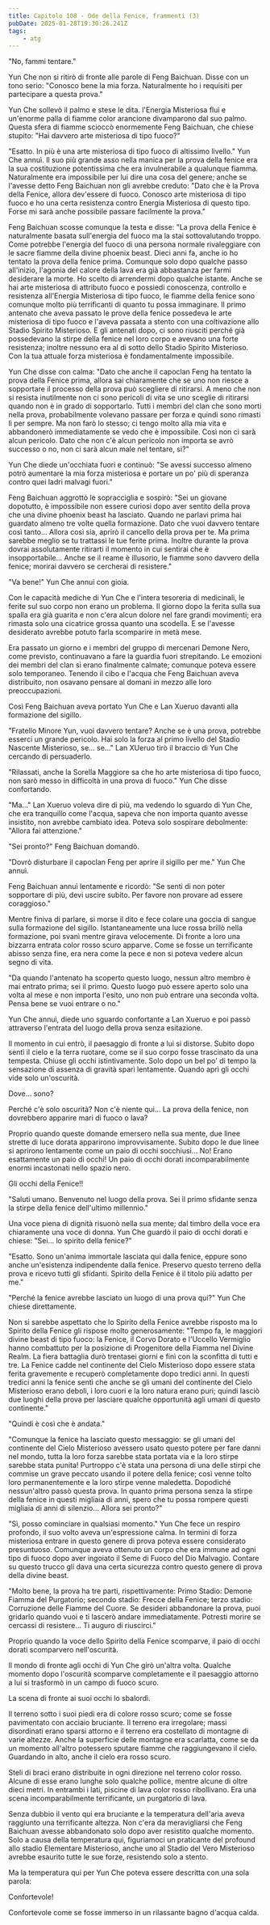 ```yaml
---
title: Capitolo 108 - Ode della Fenice, frammenti (3)
pubDate: 2025-01-28T19:30:26.241Z
tags:
    - atg
---
```



"No, fammi tentare."


Yun Che non si ritirò di fronte alle parole di Feng Baichuan. Disse con un tono serio: "Conosco bene la mia forza. Naturalmente ho i requisiti per partecipare a questa prova."


Yun Che sollevò il palmo e stese le dita. l'Energia Misteriosa fluì e un'enorme palla di fiamme color arancione divamparono dal suo palmo. Questa sfera di fiamme scioccò enormemente Feng Baichuan, che chiese stupito: "Hai davvero arte misteriosa di tipo fuoco?"


"Esatto. In più è una arte misteriosa di tipo fuoco di altissimo livello." Yun Che annuì.
Il suo più grande asso nella manica per la prova della fenice era la sua costituzione potentissima che era invulnerabile a qualunque fiamma. Naturalmente era impossibile per lui dire una cosa del genere; anche se l'avesse detto Feng Baichuan non gli avrebbe creduto: "Dato che è la Prova della Fenice, allora dev'essere di fuoco. Conosco arte misteriosa di tipo fuoco e ho una certa resistenza contro Energia Misteriosa di questo tipo.
Forse mi sarà anche possibile passare facilmente la prova."


Feng Baichuan scosse comunque la testa e disse: "La prova della Fenice è naturalmente basata sull'energia del fuoco ma la stai sottovalutando troppo. Come potrebbe l'energia del fuoco di una persona normale rivaleggiare con le sacre fiamme della divine phoenix beast. Dieci anni fa, anche io ho tentato la prova della fenice prima. Comunque solo dopo qualche passo all'inizio, l'agonia del calore della lava era già abbastanza per farmi desiderare la morte. Ho scelto di arrendermi dopo qualche istante. Anche se hai arte misteriosa di attributo fuoco e possiedi conoscenza, controllo e resistenza all'Energia Misteriosa di tipo fuoco, le fiamme della fenice sono comunque molto più terrificanti di quanto tu possa immaginare. Il primo antenato che aveva passato le prove della fenice possedeva le arte misteriosa di tipo fuoco e l'aveva passata a stento con una coltivazione allo Stadio Spirito Misterioso. E gli antenati dopo, ci sono riusciti perché già possedevano la stirpe della fenice nel loro corpo e avevano una forte resistenza; inoltre nessuno era al di sotto dello Stadio Spirito Misterioso. Con la tua attuale forza misteriosa è fondamentalmente impossibile.


Yun Che disse con calma: "Dato che anche il capoclan Feng ha tentato la prova della Fenice prima, allora sai chiaramente che se uno non riesce a sopportare il processo della prova può scegliere di ritirarsi. A meno che non si resista inutilmente non ci sono pericoli di vita se uno sceglie di ritirarsi quando non è in grado di sopportarlo. Tutti i membri del clan che sono morti nella prova, probabilmente volevano passare per forza e quindi sono rimasti lì per sempre. Ma non farò lo stesso; ci tengo molto alla mia vita e abbandonerò immediatamente se vedo che è impossibile.
Così non ci sarà alcun pericolo. Dato che non c'è alcun pericolo non importa se avrò successo o no, non ci sarà alcun male nel tentare, sì?"


Yun Che diede un'occhiata fuori e continuò: "Se avessi successo almeno potrò aumentare la mia forza misteriosa e portare un po' più di speranza contro quei ladri malvagi fuori."


Feng Baichuan aggrottò le sopracciglia e sospirò: "Sei un giovane dopotutto, è impossibile non essere curiosi dopo aver sentito della prova che una divine phoenix beast ha lasciato. Quando ne parlavi prima hai guardato almeno tre volte quella formazione. Dato che vuoi davvero tentare così tanto... Allora così sia, aprirò il cancello della prova per te. Ma prima sarebbe meglio se tu trattassi le tue ferite prima. Inoltre durante la prova dovrai assolutamente ritirarti il momento in cui sentirai che è insopportabile... Anche se il reame è illusorio, le fiamme sono davvero della fenice; morirai davvero se cercherai di resistere."


"Va bene!" Yun Che annuì con gioia.


Con le capacità mediche di Yun Che e l'intera tesoreria di medicinali, le ferite sul suo corpo non erano un problema. Il giorno dopo la ferita sulla sua spalla era già guarita e non c'era alcun dolore nel fare grandi movimenti; era rimasta solo una cicatrice grossa quanto una scodella. E se l'avesse desiderato avrebbe potuto farla scomparire in metà mese.


Era passato un giorno e i membri del gruppo di mercenari Demone Nero, come previsto, continuavano a fare la guardia fuori strepitando. Le emozioni dei membri del clan si erano finalmente calmate; comunque poteva essere solo temporaneo. Tenendo il cibo e l'acqua che Feng Baichuan aveva distribuito, non osavano pensare al domani in mezzo alle loro preoccupazioni.


Così Feng Baichuan aveva portato Yun Che e Lan Xueruo davanti alla formazione del sigillo.


"Fratello Minore Yun, vuoi davvero tentare? Anche se è una prova, potrebbe esserci un grande pericolo. Hai solo la forza al primo livello del Stadio Nascente Misterioso, se... se..." Lan XUeruo tirò il braccio di Yun Che cercando di persuaderlo.


"Rilassati, anche la Sorella Maggiore sa che ho arte misteriosa di tipo fuoco, non sarò messo in difficoltà in una prova di fuoco." Yun Che disse confortando.


"Ma..." Lan Xueruo voleva dire di più, ma vedendo lo sguardo di Yun Che, che era tranquillo come l'acqua, sapeva che non importa quanto avesse insistito, non avrebbe cambiato idea. Poteva solo sospirare debolmente: "Allora fai attenzione."


"Sei pronto?" Feng Baichuan domandò.


"Dovrò disturbare il capoclan Feng per aprire il sigillo per me." Yun Che annuì.


Feng Baichuan annuì lentamente e ricordò: "Se senti di non poter sopportare di più, devi uscire subito. Per favore non provare ad essere coraggioso."


Mentre finiva di parlare, si morse il dito e fece colare una goccia di sangue sulla formazione del sigillo. Istantaneamente una luce rossa brillò nella formazione, poi svanì mentre girava velocemente. Di fronte a loro una bizzarra entrata color rosso scuro apparve. Come se fosse un terrificante abisso senza fine, era nera come la pece e non si poteva vedere alcun segno di vita.


"Da quando l'antenato ha scoperto questo luogo, nessun altro membro è mai entrato prima; sei il primo. Questo luogo può essere aperto solo una volta al mese e non importa l'esito, uno non può entrare una seconda volta. Pensa bene se vuoi entrare o no."


Yun Che annuì, diede uno sguardo confortante a Lan Xueruo e poi passò attraverso l'entrata del luogo della prova senza esitazione.


Il momento in cui entrò, il paesaggio di fronte a lui si distorse. Subito dopo sentì il cielo e la terra ruotare, come se il suo corpo fosse trascinato da una tempesta. Chiuse gli occhi istintivamente. Solo dopo un bel po' di tempo la sensazione di assenza di gravità sparì lentamente. Quando aprì gli occhi vide solo un'oscurità.


Dove... sono?


Perché c'è solo oscurità? Non c'è niente qui... La prova della fenice, non dovrebbero apparire mari di fuoco o lava?


Proprio quando queste domande emersero nella sua mente, due linee strette di luce dorata apparirono improvvisamente. Subito dopo le due linee si aprirono lentamente come un paio di occhi socchiusi... No! Erano esattamente un paio di occhi! Un paio di occhi dorati incomparabilmente enormi incastonati nello spazio nero.


Gli occhi della Fenice!!


"Saluti umano. Benvenuto nel luogo della prova. Sei il primo sfidante senza la stirpe della fenice dell'ultimo millennio."


Una voce piena di dignità risuonò nella sua mente; dal timbro della voce era chiaramente una voce di donna. Yun Che guardò il paio di occhi dorati e chiese: "Sei... lo spirito della fenice?"


"Esatto. Sono un'anima immortale lasciata qui dalla fenice, eppure sono anche un'esistenza indipendente dalla fenice. Preservo questo terreno della prova e ricevo tutti gli sfidanti. Spirito della Fenice è il titolo più adatto per me."


"Perché la fenice avrebbe lasciato un luogo di una prova qui?" Yun Che chiese direttamente.


Non si sarebbe aspettato che lo Spirito della Fenice avrebbe risposto ma lo Spirito della Fenice gli rispose molto generosamente: "Tempo fa, le maggiori divine beast di tipo fuoco: la Fenice, il Corvo Dorato e l'Uccello Vermiglio hanno combattuto per la posizione di Progenitore della Fiamma nel Divine Realm. La fiera battaglia durò trentasei giorni e finì con la sconfitta di tutti e tre. La Fenice cadde nel continente del Cielo Misterioso dopo essere stata ferita gravemente e recuperò completamente dopo tredici anni. In questi tredici anni la fenice sentì che anche se gli umani del continente del Cielo Misterioso erano deboli, i loro cuori e la loro natura erano puri; quindi lasciò due luoghi della prova per lasciare qualche opportunità agli umani di questo continente."


"Quindi è così che è andata."


"Comunque la fenice ha lasciato questo messaggio: se gli umani del continente del Cielo Misterioso avessero usato questo potere per fare danni nel mondo, tutta la loro forza sarebbe stata portata via e la loro stirpe sarebbe stata punita! Purtroppo c'è stata una persona di una delle stirpi che commise un grave peccato usando il potere della fenice; così venne tolto loro permanentemente e la loro stirpe venne maledetta. Dopodiché nessun'altro passò questa prova.
In quanto prima persona senza la stirpe della fenice in questi migliaia di anni, spero che tu possa rompere questi migliaia di anni di silenzio... Allora sei pronto?"


"Sì, posso cominciare in qualsiasi momento." Yun Che fece un respiro profondo, il suo volto aveva un'espressione calma. In termini di forza misteriosa entrare in questo genere di prova poteva essere considerato presuntuoso. Comunque aveva ottenuto un corpo che era immune ad ogni tipo di fuoco dopo aver ingoiato il Seme di Fuoco del Dio Malvagio. Contare su questo trucco gli dava una certa sicurezza contro questo genere di prova della divine beast.


"Molto bene, la prova ha tre parti, rispettivamente: Primo Stadio: Demone Fiamma del Purgatorio; secondo stadio: Frecce della Fenice; terzo stadio: Corruzione delle Fiamme del Cuore. Se desideri abbandonare la prova, puoi gridarlo quando vuoi e ti lascerò andare immediatamente. Potresti morire se cercassi di resistere... Ti auguro di riuscirci."


Proprio quando la voce dello Spirito della Fenice scomparve, il paio di occhi dorati scomparvero nell'oscurità.


Il mondo di fronte agli occhi di Yun Che girò un'altra volta. Qualche momento dopo l'oscurità scomparve completamente e il paesaggio attorno a lui si trasformò in un campo di fuoco scuro.


La scena di fronte ai suoi occhi lo sbalordì.


Il terreno sotto i suoi piedi era di colore rosso scuro; come se fosse pavimentato con acciaio bruciante. Il terreno era irregolare; massi disordinati erano sparsi attorno e il terreno era costellato di montagne di varie altezze. Anche la superficie delle montagne era scarlatta, come se da un momento all'altro potessero sputare fiamme che raggiungevano il cielo. Guardando in alto, anche il cielo era rosso scuro.


Steli di braci erano distribuite in ogni direzione nel terreno color rosso. Alcune di esse erano lunghe solo qualche pollice, mentre alcune di oltre dieci metri. In entrambi i lati, piscine di lava color rosso ribollivano. Era una scena incomparabilmente terrificante, un purgatorio di lava.


Senza dubbio il vento qui era bruciante e la temperatura dell'aria aveva raggiunto una terrificante altezza. Non c'era da meravigliarsi che Feng Baichuan avesse abbandonato solo dopo aver resistito qualche momento. Solo a causa della temperatura qui, figuriamoci un praticante del profound allo stadio Elementare Misterioso, anche uno al Stadio del Vero Misterioso avrebbe esaurito tutte le sue forze, resistendo solo a stento.


Ma la temperatura qui per Yun Che poteva essere descritta con una sola parola:


Confortevole!


Confortevole come se fosse immerso in un rilassante bagno d'acqua calda.
                                


                                



